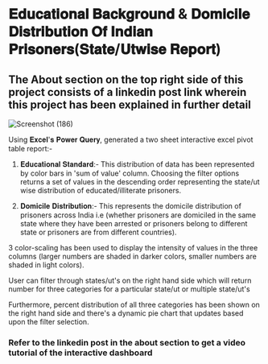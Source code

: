 # 𝐄𝐝𝐮𝐜𝐚𝐭𝐢𝐨𝐧𝐚𝐥 𝐁𝐚𝐜𝐤𝐠𝐫𝐨𝐮𝐧𝐝 & 𝐃𝐨𝐦𝐢𝐜𝐢𝐥𝐞 𝐃𝐢𝐬𝐭𝐫𝐢𝐛𝐮𝐭𝐢𝐨𝐧 𝐎𝐟 𝐈𝐧𝐝𝐢𝐚𝐧 𝐏𝐫𝐢𝐬𝐨𝐧𝐞𝐫𝐬(𝐒𝐭𝐚𝐭𝐞/𝐔𝐭𝐰𝐢𝐬𝐞 𝐑𝐞𝐩𝐨𝐫𝐭)
## The About section on the top right side of this project consists of a linkedin post link wherein this project has been explained in further detail

![Screenshot (186)](https://github.com/Shuprotikroy/Educational-Background-Domicile-Distribution-Of-Indian-Prisoners-Report-MS-Excel-/assets/70252750/0edc11a3-50e8-48d5-93c4-3f8637ed4e24)



Using 𝐄𝐱𝐜𝐞𝐥'𝐬 𝐏𝐨𝐰𝐞𝐫 𝐐𝐮𝐞𝐫𝐲, generated a two sheet interactive excel pivot table report:-

1. 𝐄𝐝𝐮𝐜𝐚𝐭𝐢𝐨𝐧𝐚𝐥 𝐒𝐭𝐚𝐧𝐝𝐚𝐫𝐝:- This distribution of data has been represented by color bars in 'sum of value' column.
Choosing the filter options returns a set of values in the descending order representing the state/ut wise distribution of educated/illiterate prisoners.

2. 𝐃𝐨𝐦𝐢𝐜𝐢𝐥𝐞 𝐃𝐢𝐬𝐭𝐫𝐢𝐛𝐮𝐭𝐢𝐨𝐧:- This represents the domicile distribution of prisoners across India i.e (whether prisoners are domiciled in the same state where they have been arrested or prisoners belong to different state or prisoners are from different countries).

3 color-scaling has been used to display the intensity of values in the three columns (larger numbers are shaded in darker colors, smaller numbers are shaded in light colors).

User can filter through states/ut's on the right hand side which will return number for three categories for a particular state/ut or multiple state/ut's

Furthermore, percent distribution of all three categories has been shown on the right hand side and there's a dynamic pie chart that updates based upon the filter selection.

###  Refer to the linkedin post in the about section to get a video tutorial of the interactive dashboard
